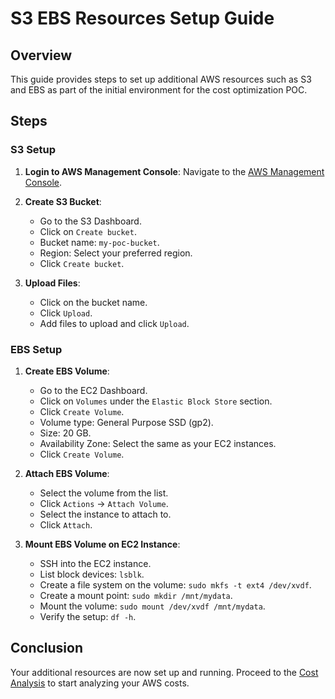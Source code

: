 # S3 EBS Resources Setup Guide 

## Overview
This guide provides steps to set up additional AWS resources such as S3 and EBS as part of the initial environment for the cost optimization POC.

## Steps

### S3 Setup

1. **Login to AWS Management Console**: Navigate to the [AWS Management Console](https://aws.amazon.com/).

2. **Create S3 Bucket**:
   - Go to the S3 Dashboard.
   - Click on `Create bucket`.
   - Bucket name: `my-poc-bucket`.
   - Region: Select your preferred region.
   - Click `Create bucket`.

3. **Upload Files**:
   - Click on the bucket name.
   - Click `Upload`.
   - Add files to upload and click `Upload`.

### EBS Setup

1. **Create EBS Volume**:
   - Go to the EC2 Dashboard.
   - Click on `Volumes` under the `Elastic Block Store` section.
   - Click `Create Volume`.
   - Volume type: General Purpose SSD (gp2).
   - Size: 20 GB.
   - Availability Zone: Select the same as your EC2 instances.
   - Click `Create Volume`.

2. **Attach EBS Volume**:
   - Select the volume from the list.
   - Click `Actions` -> `Attach Volume`.
   - Select the instance to attach to.
   - Click `Attach`.

3. **Mount EBS Volume on EC2 Instance**:
   - SSH into the EC2 instance.
   - List block devices: `lsblk`.
   - Create a file system on the volume: `sudo mkfs -t ext4 /dev/xvdf`.
   - Create a mount point: `sudo mkdir /mnt/mydata`.
   - Mount the volume: `sudo mount /dev/xvdf /mnt/mydata`.
   - Verify the setup: `df -h`.

## Conclusion
Your additional resources are now set up and running. Proceed to the [Cost Analysis](../cost-analysis/using-cost-explorer.md) to start analyzing your AWS costs.
